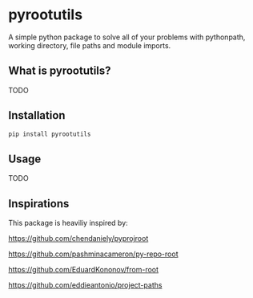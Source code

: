 # pyrootutils

A simple python package to solve all of your problems with pythonpath, working directory, file paths and module imports.

## What is pyrootutils?

TODO

## Installation

```python
pip install pyrootutils
```

## Usage

TODO

## Inspirations

This package is heaviliy inspired by:

https://github.com/chendaniely/pyprojroot

https://github.com/pashminacameron/py-repo-root

https://github.com/EduardKononov/from-root

https://github.com/eddieantonio/project-paths
